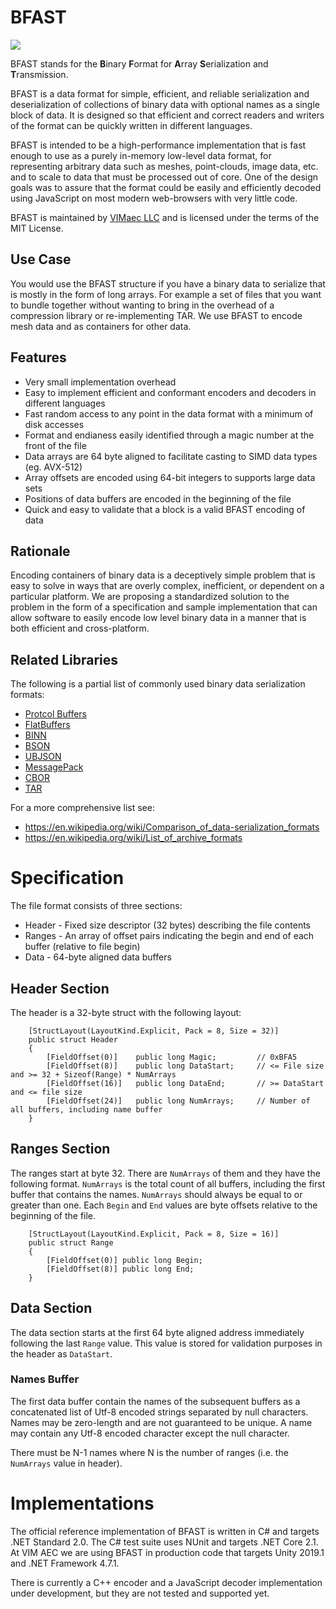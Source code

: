 # BFAST

[<img src="https://img.shields.io/nuget/v/Vim.Bfast.svg">](https://www.nuget.org/packages/Vim.Bfast) 

BFAST stands for the **B**inary **F**ormat for **A**rray **S**erialization and **T**ransmission. 

BFAST is a data format for simple, efficient, and reliable serialization and deserialization of 
collections of binary data with optional names as a single block of data. It is designed so
that efficient and correct readers and writers of the format can be quickly written in different 
languages.

BFAST is intended to be a high-performance implementation that is fast enough to use as a purely 
in-memory low-level data format, for representing arbitrary data such as meshes, point-clouds, image data, 
etc. and to scale to data that must be processed out of core. One of the design goals was to assure 
that the format could be easily and efficiently decoded using JavaScript on most modern web-browsers
with very little code. 

BFAST is maintained by [VIMaec LLC](https://www.vimaec.com) and is licensed under the terms of 
the MIT License.
	
## Use Case

You would use the BFAST structure if you have a binary data to serialize that is mostly in the form of 
long arrays. For example a set of files that you want to bundle together without wanting to bring in 
the overhead of a compression library or re-implementing TAR. We use BFAST to encode mesh data and as 
containers for other data. 

## Features

* Very small implementation overhead 
* Easy to implement efficient and conformant encoders and decoders in different languages 
* Fast random access to any point in the data format with a minimum of disk accesses
* Format and endianess easily identified through a magic number at the front of the file
* Data arrays are 64 byte aligned to facilitate casting to SIMD data types (eg. AVX-512)
* Array offsets are encoded using 64-bit integers to supports large data sets
* Positions of data buffers are encoded in the beginning of the file
* Quick and easy to validate that a block is a valid BFAST encoding of data

## Rationale

Encoding containers of binary data is a deceptively simple problem that is easy to solve
in ways that are overly complex, inefficient, or dependent on a particular platform. 
We are proposing a standardized solution to the problem in the form of a specification and sample 
implementation that can allow software to easily encode low level binary data in a manner 
that is both efficient and cross-platform. 

## Related Libraries 

The following is a partial list of commonly used binary data serialization formats:

* [Protcol Buffers](https://developers.google.com/protocol-buffers/)
* [FlatBuffers](https://github.com/google/flatbuffers)
* [BINN](https://github.com/liteserver/binn/)
* [BSON](http://bsonspec.org/)
* [UBJSON](http://ubjson.org/)
* [MessagePack](https://msgpack.org/)
* [CBOR](https://cbor.io/)
* [TAR](https://www.gnu.org/software/tar/manual/html_node/Standard.html)

For a more comprehensive list see:

* https://en.wikipedia.org/wiki/Comparison_of_data-serialization_formats
* https://en.wikipedia.org/wiki/List_of_archive_formats

# Specification

The file format consists of three sections:

* Header - Fixed size descriptor (32 bytes) describing the file contents   
* Ranges - An array of offset pairs indicating the begin and end of each buffer (relative to file begin) 
* Data   - 64-byte aligned data buffers 

## Header Section

The header is a 32-byte struct with the following layout:  

```
    [StructLayout(LayoutKind.Explicit, Pack = 8, Size = 32)]
    public struct Header
    {
        [FieldOffset(0)]    public long Magic;         // 0xBFA5
        [FieldOffset(8)]    public long DataStart;     // <= File size and >= 32 + Sizeof(Range) * NumArrays 
        [FieldOffset(16)]   public long DataEnd;       // >= DataStart and <= file size
        [FieldOffset(24)]   public long NumArrays;     // Number of all buffers, including name buffer
    }
```

## Ranges Section

The ranges start at byte 32. There are `NumArrays` of them and they have the following format. 
`NumArrays` is the total count of all buffers, including the first buffer that contains the names.
`NumArrays` should always be equal to or greater than one. Each `Begin` and `End` values are byte 
offsets relative to the beginning of the file.

```
    [StructLayout(LayoutKind.Explicit, Pack = 8, Size = 16)]
    public struct Range
    {
        [FieldOffset(0)] public long Begin;
        [FieldOffset(8)] public long End;
    }		
```

## Data Section

The data section starts at the first 64 byte aligned address immediately following the last `Range` value.
This value is stored for validation purposes in the header as `DataStart`. 

### Names Buffer

The first data buffer contain the names of the subsequent buffers as a concatenated list of Utf-8 encoded 
strings separated by null characters. Names may be zero-length and are not guaranteed to be unique. 
A name may contain any Utf-8 encoded character except the null character. 

There must be N-1 names where N is the number of ranges (i.e. the `NumArrays` value in header). 

# Implementations
<!-- TODO: Update this? -->
The official reference implementation of BFAST is written in C# and targets .NET Standard 2.0. The C#
test suite uses NUnit and targets .NET Core 2.1. At VIM AEC we are using BFAST in production code that 
targets Unity 2019.1 and .NET Framework 4.7.1.

There is currently a C++ encoder and a JavaScript decoder implementation under development, but they
are not tested and supported yet. 
